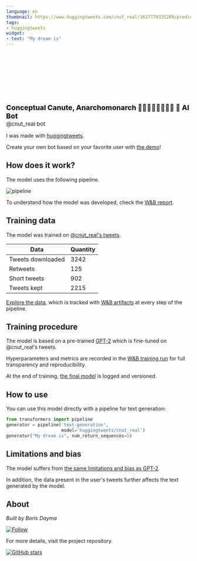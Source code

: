 ```yaml
---
language: en
thumbnail: https://www.huggingtweets.com/cnut_real/1617770335289/predictions.png
tags:
- huggingtweets
widget:
- text: "My dream is"
---
```


<div>
<div style="width: 132px; height:132px; border-radius: 50%; background-size: cover; background-image: url('https://pbs.twimg.com/profile_images/1294299266710736901/-iukCWHQ_400x400.jpg')">
</div>
<div style="margin-top: 8px; font-size: 19px; font-weight: 800">Conceptual Canute, Anarchomonarch 🏴👑🚀🇲🇴🍺❌💉 🤖 AI Bot </div>
<div style="font-size: 15px">@cnut_real bot</div>
</div>

I was made with [huggingtweets](https://github.com/borisdayma/huggingtweets).

Create your own bot based on your favorite user with [the demo](https://colab.research.google.com/github/borisdayma/huggingtweets/blob/master/huggingtweets-demo.ipynb)!

## How does it work?

The model uses the following pipeline.

![pipeline](https://github.com/borisdayma/huggingtweets/blob/master/img/pipeline.png?raw=true)

To understand how the model was developed, check the [W&B report](https://wandb.ai/wandb/huggingtweets/reports/HuggingTweets-Train-a-Model-to-Generate-Tweets--VmlldzoxMTY5MjI).

## Training data

The model was trained on [@cnut_real's tweets](https://twitter.com/cnut_real).

| Data | Quantity |
| --- | --- |
| Tweets downloaded | 3242 |
| Retweets | 125 |
| Short tweets | 902 |
| Tweets kept | 2215 |

[Explore the data](https://wandb.ai/wandb/huggingtweets/runs/x3aa88kj/artifacts), which is tracked with [W&B artifacts](https://docs.wandb.com/artifacts) at every step of the pipeline.

## Training procedure

The model is based on a pre-trained [GPT-2](https://huggingface.co/gpt2) which is fine-tuned on @cnut_real's tweets.

Hyperparameters and metrics are recorded in the [W&B training run](https://wandb.ai/wandb/huggingtweets/runs/tilxcaph) for full transparency and reproducibility.

At the end of training, [the final model](https://wandb.ai/wandb/huggingtweets/runs/tilxcaph/artifacts) is logged and versioned.

## How to use

You can use this model directly with a pipeline for text generation:

```python
from transformers import pipeline
generator = pipeline('text-generation',
                     model='huggingtweets/cnut_real')
generator("My dream is", num_return_sequences=5)
```

## Limitations and bias

The model suffers from [the same limitations and bias as GPT-2](https://huggingface.co/gpt2#limitations-and-bias).

In addition, the data present in the user's tweets further affects the text generated by the model.

## About

*Built by Boris Dayma*

[![Follow](https://img.shields.io/twitter/follow/borisdayma?style=social)](https://twitter.com/intent/follow?screen_name=borisdayma)

For more details, visit the project repository.

[![GitHub stars](https://img.shields.io/github/stars/borisdayma/huggingtweets?style=social)](https://github.com/borisdayma/huggingtweets)
